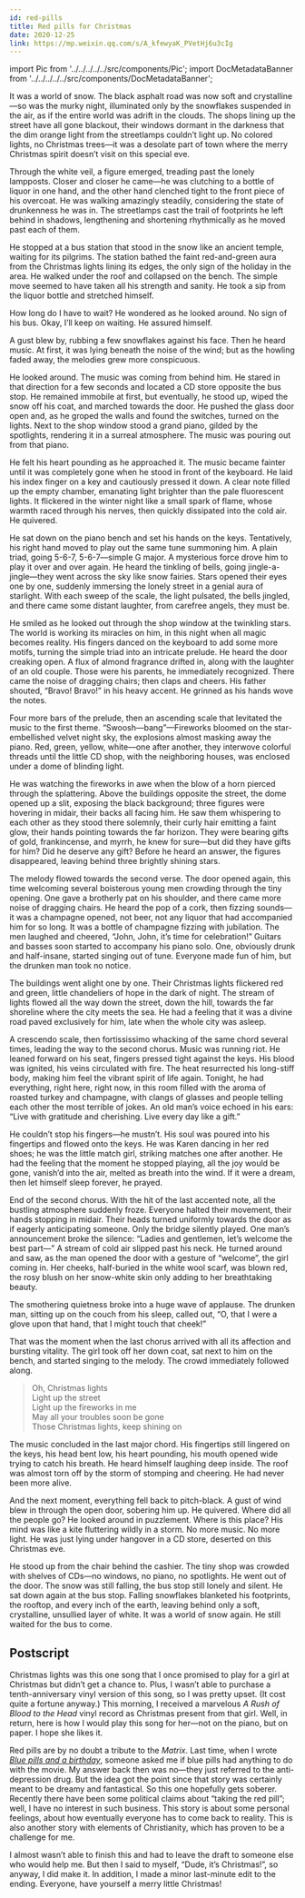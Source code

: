 ```yaml
---
id: red-pills
title: Red pills for Christmas
date: 2020-12-25
link: https://mp.weixin.qq.com/s/A_kfewyaK_PVetHj6u3cIg
---
```


import Pic from '../../../../../src/components/Pic';
import DocMetadataBanner from '../../../../../src/components/DocMetadataBanner';

<DocMetadataBanner frontMatter={frontMatter} />

It was a world of snow. The black asphalt road was now soft and crystalline—so was the murky night, illuminated only by the snowflakes suspended in the air, as if the entire world was adrift in the clouds. The shops lining up the street have all gone blackout, their windows dormant in the darkness that the dim orange light from the streetlamps couldn’t light up. No colored lights, no Christmas trees—it was a desolate part of town where the merry Christmas spirit doesn’t visit on this special eve.

Through the white veil, a figure emerged, treading past the lonely lampposts. Closer and closer he came—he was clutching to a bottle of liquor in one hand, and the other hand clenched tight to the front piece of his overcoat. He was walking amazingly steadily, considering the state of drunkenness he was in. The streetlamps cast the trail of footprints he left behind in shadows, lengthening and shortening rhythmically as he moved past each of them.

He stopped at a bus station that stood in the snow like an ancient temple, waiting for its pilgrims. The station bathed the faint red-and-green aura from the Christmas lights lining its edges, the only sign of the holiday in the area. He walked under the roof and collapsed on the bench. The simple move seemed to have taken all his strength and sanity. He took a sip from the liquor bottle and stretched himself.

<Pic src="/zh-Hans/img/./docs/Stories/red-pills/JGibibkelET6ibuHt44ic2KEfu8MDPj3UYkZMWkZMkicqMzDgtKuRhpdefXniarv1icdmkKAJE6Zd1Mj7uLP6yNMSeo2w.jpeg"></Pic>

How long do I have to wait? He wondered as he looked around. No sign of his bus. Okay, I’ll keep on waiting. He assured himself.

A gust blew by, rubbing a few snowflakes against his face. Then he heard music. At first, it was lying beneath the noise of the wind; but as the howling faded away, the melodies grew more conspicuous.

He looked around. The music was coming from behind him. He stared in that direction for a few seconds and located a CD store opposite the bus stop. He remained immobile at first, but eventually, he stood up, wiped the snow off his coat, and marched towards the door. He pushed the glass door open and, as he groped the walls and found the switches, turned on the lights. Next to the shop window stood a grand piano, gilded by the spotlights, rendering it in a surreal atmosphere. The music was pouring out from that piano.

He felt his heart pounding as he approached it. The music became fainter until it was completely gone when he stood in front of the keyboard. He laid his index finger on a key and cautiously pressed it down. A clear note filled up the empty chamber, emanating light brighter than the pale fluorescent lights. It flickered in the winter night like a small spark of flame, whose warmth raced through his nerves, then quickly dissipated into the cold air. He quivered.

He sat down on the piano bench and set his hands on the keys. Tentatively, his right hand moved to play out the same tune summoning him. A plain triad, going 5-6-7, 5-6-7—simple G major. A mysterious force drove him to play it over and over again. He heard the tinkling of bells, going jingle-a-jingle—they went across the sky like snow fairies. Stars opened their eyes one by one, suddenly immersing the lonely street in a genial aura of starlight. With each sweep of the scale, the light pulsated, the bells jingled, and there came some distant laughter, from carefree angels, they must be.

He smiled as he looked out through the shop window at the twinkling stars. The world is working its miracles on him, in this night when all magic becomes reality. His fingers danced on the keyboard to add some more motifs, turning the simple triad into an intricate prelude. He heard the door creaking open. A flux of almond fragrance drifted in, along with the laughter of an old couple. Those were his parents, he immediately recognized. There came the noise of dragging chairs; then claps and cheers. His father shouted, “Bravo! Bravo!” in his heavy accent. He grinned as his hands wove the notes.

Four more bars of the prelude, then an ascending scale that levitated the music to the first theme. “Swoosh—bang”—Fireworks bloomed on the star-embellished velvet night sky, the explosions almost masking away the piano. Red, green, yellow, white—one after another, they interwove colorful threads until the little CD shop, with the neighboring houses, was enclosed under a dome of blinding light.

<Pic src="/zh-Hans/img/./docs/Stories/red-pills/JGibibkelET68HkGibeMTL5FvUuUyPWZA1FxPytfD4EOZYPnJM3tmN95xPIicadA4VE8GsNwhuwe9eO5fIfzKgWbJw.jpeg"></Pic>

He was watching the fireworks in awe when the blow of a horn pierced through the splattering. Above the buildings opposite the street, the dome opened up a slit, exposing the black background; three figures were hovering in midair, their backs all facing him. He saw them whispering to each other as they stood there solemnly, their curly hair emitting a faint glow, their hands pointing towards the far horizon. They were bearing gifts of gold, frankincense, and myrrh, he knew for sure—but did they have gifts for him? Did he deserve any gift? Before he heard an answer, the figures disappeared, leaving behind three brightly shining stars.

The melody flowed towards the second verse. The door opened again, this time welcoming several boisterous young men crowding through the tiny opening. One gave a brotherly pat on his shoulder, and there came more noise of dragging chairs. He heard the pop of a cork, then fizzing sounds—it was a champagne opened, not beer, not any liquor that had accompanied him for so long. It was a bottle of champagne fizzing with jubilation. The men laughed and cheered, “John, John, it’s time for celebration!” Guitars and basses soon started to accompany his piano solo. One, obviously drunk and half-insane, started singing out of tune. Everyone made fun of him, but the drunken man took no notice.

The buildings went alight one by one. Their Christmas lights flickered red and green, little chandeliers of hope in the dark of night. The stream of lights flowed all the way down the street, down the hill, towards the far shoreline where the city meets the sea. He had a feeling that it was a divine road paved exclusively for him, late when the whole city was asleep.

<Pic src="/zh-Hans/img/./docs/Stories/red-pills/JGibibkelET68HkGibeMTL5FvUuUyPWZA1Fkkiav2lemhm4otvP05TVZBQAbiarcPBOv29sgSLfl0qhkBJYaMI7nR2g.jpeg"></Pic>

A crescendo scale, then fortississimo whacking of the same chord several times, leading the way to the second chorus. Music was running riot. He leaned forward on his seat, fingers pressed tight against the keys. His blood was ignited, his veins circulated with fire. The heat resurrected his long-stiff body, making him feel the vibrant spirit of life again. Tonight, he had everything, right here, right now, in this room filled with the aroma of roasted turkey and champagne, with clangs of glasses and people telling each other the most terrible of jokes. An old man’s voice echoed in his ears: “Live with gratitude and cherishing. Live every day like a gift.”

He couldn’t stop his fingers—he mustn’t. His soul was poured into his fingertips and flowed onto the keys. He was Karen dancing in her red shoes; he was the little match girl, striking matches one after another. He had the feeling that the moment he stopped playing, all the joy would be gone, vanish’d into the air, melted as breath into the wind. If it were a dream, then let himself sleep forever, he prayed.

End of the second chorus. With the hit of the last accented note, all the bustling atmosphere suddenly froze. Everyone halted their movement, their hands stopping in midair. Their heads turned uniformly towards the door as if eagerly anticipating someone. Only the bridge silently played. One man’s announcement broke the silence: “Ladies and gentlemen, let’s welcome the best part—” A stream of cold air slipped past his neck. He turned around and saw, as the man opened the door with a gesture of “welcome”, the girl coming in. Her cheeks, half-buried in the white wool scarf, was blown red, the rosy blush on her snow-white skin only adding to her breathtaking beauty.

The smothering quietness broke into a huge wave of applause. The drunken man, sitting up on the couch from his sleep, called out, “O, that I were a glove upon that hand, that I might touch that cheek!”

That was the moment when the last chorus arrived with all its affection and bursting vitality. The girl took off her down coat, sat next to him on the bench, and started singing to the melody. The crowd immediately followed along.

> Oh, Christmas lights  
> Light up the street  
> Light up the fireworks in me  
> May all your troubles soon be gone  
> Those Christmas lights, keep shining on

The music concluded in the last major chord. His fingertips still lingered on the keys, his head bent low, his heart pounding, his mouth opened wide trying to catch his breath. He heard himself laughing deep inside. The roof was almost torn off by the storm of stomping and cheering. He had never been more alive.

<Pic src="/zh-Hans/img/./docs/Stories/red-pills/JGibibkelET68HkGibeMTL5FvUuUyPWZA1FzjXlVG6giazDbrErmJFMnrnP5vlibLgaiclQ3jM6UD7lxGXU1vBZVNICg.jpeg"></Pic>

And the next moment, everything fell back to pitch-black. A gust of wind blew in through the open door, sobering him up. He quivered. Where did all the people go? He looked around in puzzlement. Where is this place? His mind was like a kite fluttering wildly in a storm. No more music. No more light. He was just lying under hangover in a CD store, deserted on this Christmas eve.

He stood up from the chair behind the cashier. The tiny shop was crowded with shelves of CDs—no windows, no piano, no spotlights. He went out of the door. The snow was still falling, the bus stop still lonely and silent. He sat down again at the bus stop. Falling snowflakes blanketed his footprints, the rooftop, and every inch of the earth, leaving behind only a soft, crystalline, unsullied layer of white. It was a world of snow again. He still waited for the bus to come.

## Postscript

Christmas lights was this one song that I once promised to play for a girl at Christmas but didn’t get a chance to. Plus, I wasn’t able to purchase a tenth-anniversary vinyl version of this song, so I was pretty upset. (It cost quite a fortune anyway.) This morning, I received a marvelous _A Rush of Blood to the Head_ vinyl record as Christmas present from that girl. Well, in return, here is how I would play this song for her—not on the piano, but on paper. I hope she likes it.

Red pills are by no doubt a tribute to the _Matrix_. Last time, when I wrote _[Blue pills and a birthday](../Stories/blue-pills)_, someone asked me if blue pills had anything to do with the movie. My answer back then was no—they just referred to the anti-depression drug. But the idea got the point since that story was certainly meant to be dreamy and fantastical. So this one hopefully gets soberer. Recently there have been some political claims about “taking the red pill”; well, I have no interest in such business. This story is about some personal feelings, about how eventually everyone has to come back to reality. This is also another story with elements of Christianity, which has proven to be a challenge for me.

I almost wasn’t able to finish this and had to leave the draft to someone else who would help me. But then I said to myself, “Dude, it’s Christmas!”, so anyway, I did make it. In addition, I made a minor last-minute edit to the ending. Everyone, have yourself a merry little Christmas!
